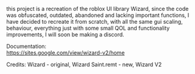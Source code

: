 this project is a recreation of the roblox UI library Wizard, since the code was obfuscated, outdated, abandoned and lacking important functions, I have decided to recreate it from scratch, with all the same gui scaling, behaviour, everything just with some small QOL and functionality improvements, I will soon be making a discord.

Documentation:                                    
https://sites.google.com/view/wizard-v2/home

Credits:
Wizard - original, Wizard
Saint.remt - new, Wizard V2
